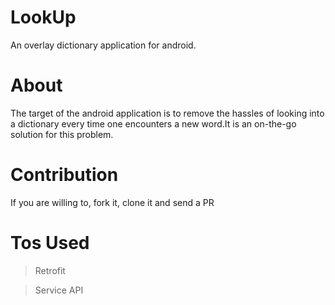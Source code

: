 # LookUp
An overlay dictionary application for android.

# About
The target of the android application is to remove the hassles of looking into a dictionary every time one encounters a new word.It is an on-the-go solution for this problem.

# Contribution
If you are willing to, fork it, clone it and send a PR

# Tos Used
> Retrofit

> Service API
